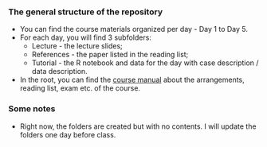### The general structure of the repository  
* You can find the course materials organized per day - Day 1 to Day 5. 
* For each day, you will find 3 subfolders: 
	* Lecture - the lecture slides;
	* References - the paper listed in the reading list;
	* Tutorial - the R notebook and data for the day with case description / data description. 
* In the root, you can find the [course manual](https://github.com/mkchenxi/Causal-Inference/blob/main/Causal%20Inference%20-%20Course%20Manual.md) about the arrangements, reading list, exam etc. of the course. 

### Some notes
* Right now, the folders are created but with no contents. I will update the folders one day before class. 
